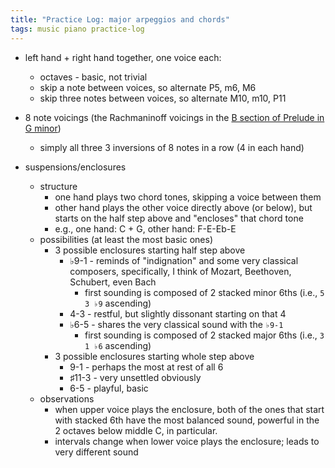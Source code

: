 ```yaml
---
title: "Practice Log: major arpeggios and chords"
tags: music piano practice-log
---
```


- left hand + right hand together, one voice each:

  - octaves - basic, not trivial
  - skip a note between voices, so alternate P5, m6, M6
  - skip three notes between voices, so alternate M10, m10, P11

- 8 note voicings (the Rachmaninoff voicings in the [B section of Prelude in G minor](https://youtu.be/M8RyWFA7PSY?t=32))

  - simply all three 3 inversions of 8 notes in a row (4 in each hand)

- suspensions/enclosures
  - structure
    - one hand plays two chord tones, skipping a voice between them
    - other hand plays the other voice directly above (or below), but starts on the half step above and "encloses" that chord tone
    - e.g., one hand: C + G, other hand: F-E-Eb-E
  - possibilities (at least the most basic ones)
    - 3 possible enclosures starting half step above
      - ♭9-1 - reminds of "indignation" and some very classical composers, specifically, I think of Mozart, Beethoven, Schubert, even Bach
        - first sounding is composed of 2 stacked minor 6ths (i.e., `5 3 ♭9` ascending)
      - 4-3 - restful, but slightly dissonant starting on that 4
      - ♭6-5 - shares the very classical sound with the `♭9-1`
        - first sounding is composed of 2 stacked major 6ths (i.e., `3 1 ♭6` ascending)
    - 3 possible enclosures starting whole step above
      - 9-1 - perhaps the most at rest of all 6
      - ♯11-3 - very unsettled obviously
      - 6-5 - playful, basic
  - observations
    - when upper voice plays the enclosure, both of the ones that start with stacked 6th have the most balanced sound, powerful in the 2 octaves below middle C, in particular.
    - intervals change when lower voice plays the enclosure; leads to very different sound
